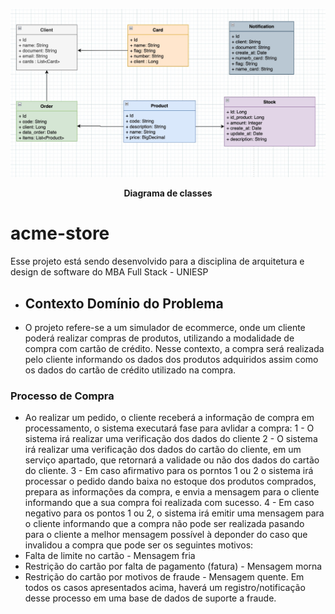 <p align="center">
  <img src="./UML.jpg" alt="Texto Alternativo">
</p>

<p align="center">
  <strong>Diagrama de classes</strong>
</p>

# acme-store

Esse projeto está sendo desenvolvido para a disciplina de arquitetura e design de software do MBA Full Stack - UNIESP

* ## Contexto Domínio do Problema
* O projeto refere-se a um simulador de ecommerce, onde um cliente poderá realizar compras de produtos, utilizando a modalidade 
de compra com cartão de crédito. Nesse contexto, a compra será realizada pelo cliente informando os dados dos produtos adquiridos
assim como os dados do cartão de crédito utilizado na compra.

### Processo de Compra
* Ao realizar um pedido, o cliente receberá a informação de compra em processamento, o sistema executará fase para avlidar a compra:
1 - O sistema irá realizar uma verificação dos dados do cliente
2 - O sistema irá realizar uma verificação dos dados do cartão do cliente, em um serviço apartado, que retornará a validade ou não 
dos dados do cartão do cliente.
3 - Em caso afirmativo para os porntos 1 ou 2 o sistema irá processar o pedido dando baixa no estoque dos produtos comprados, prepara 
as informações da compra, e envia a mensagem para o cliente informando que a sua compra foi realizada com sucesso.
4 - Em caso negativo para os pontos 1 ou 2, o sistema irá emitir uma mensagem para o cliente informando que a compra não pode ser realizada
pasando para o cliente a melhor mensagem possível à deponder do caso que invalidou a compra que pode ser os seguintes motivos:
* Falta de limite no cartão - Mensagem fria
* Restrição do cartão por falta de pagamento (fatura) - Mensagem morna
* Restrição do cartão por motivos de fraude - Mensagem quente.
Em todos os casos apresentados acima, haverá um registro/notificação desse processo em uma base de dados de suporte a fraude.
